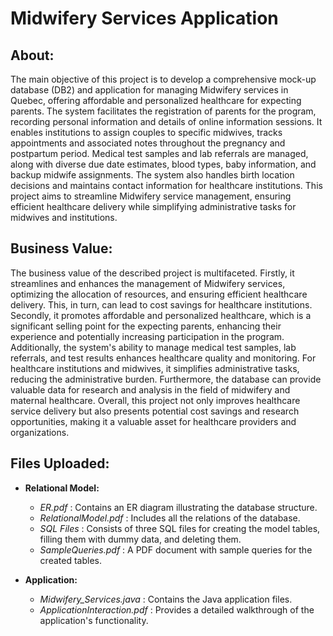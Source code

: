 # Midwifery Services Application
## About:
The main objective of this project is to develop a comprehensive mock-up database (DB2) and application for managing Midwifery services in Quebec, offering affordable and personalized healthcare for expecting parents. The system facilitates the registration of parents for the program, recording personal information and details of online information sessions. It enables institutions to assign couples to specific midwives, tracks appointments and associated notes throughout the pregnancy and postpartum period. Medical test samples and lab referrals are managed, along with diverse due date estimates, blood types, baby information, and backup midwife assignments. The system also handles birth location decisions and maintains contact information for healthcare institutions. This project aims to streamline Midwifery service management, ensuring efficient healthcare delivery while simplifying administrative tasks for midwives and institutions.

## Business Value: 
The business value of the described project is multifaceted. Firstly, it streamlines and enhances the management of Midwifery services, optimizing the allocation of resources, and ensuring efficient healthcare delivery. This, in turn, can lead to cost savings for healthcare institutions. Secondly, it promotes affordable and personalized healthcare, which is a significant selling point for the expecting parents, enhancing their experience and potentially increasing participation in the program. Additionally, the system's ability to manage medical test samples, lab referrals, and test results enhances healthcare quality and monitoring. For healthcare institutions and midwives, it simplifies administrative tasks, reducing the administrative burden. Furthermore, the database can provide valuable data for research and analysis in the field of midwifery and maternal healthcare. Overall, this project not only improves healthcare service delivery but also presents potential cost savings and research opportunities, making it a valuable asset for healthcare providers and organizations.

## Files Uploaded: 
- **Relational Model:**
  - *ER.pdf* : Contains an ER diagram illustrating the database structure.
  - *RelationalModel.pdf* : Includes all the relations of the database.
  - *SQL Files* : Consists of three SQL files for creating the model tables, filling them with dummy data, and deleting them.
  - *SampleQueries.pdf* : A PDF document with sample queries for the created tables.

- **Application:**
  - *Midwifery_Services.java* : Contains the Java application files.
  - *ApplicationInteraction.pdf* : Provides a detailed walkthrough of the application's functionality.


